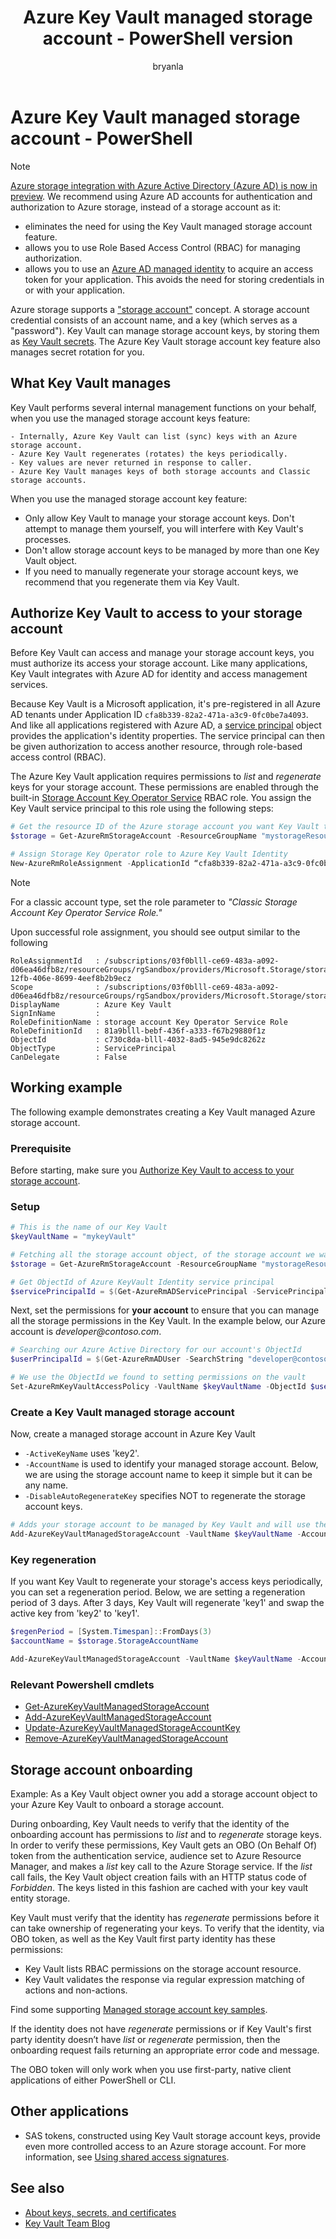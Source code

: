 ﻿---
ms.assetid:
title: Azure Key Vault managed storage account - PowerShell version
description: The managed storage account feature provides a seemless integration, between Azure Key Vault and an Azure storage account.
ms.topic: conceptual
services: key-vault
ms.service: key-vault
author: bryanla
ms.author: bryanla
manager: mbaldwin
ms.date: 11/16/2018
---
# Azure Key Vault managed storage account - PowerShell

> [!NOTE]
> [Azure storage integration with Azure Active Directory (Azure AD) is now in preview](https://docs.microsoft.com/azure/storage/common/storage-auth-aad). We recommend using Azure AD accounts for authentication and authorization to Azure storage, instead of a storage account as it:
>
> - eliminates the need for using the Key Vault managed storage account feature.
> - allows you to use Role Based Access Control (RBAC) for managing authorization. 
> - allows you to use an [Azure AD managed identity](/azure/active-directory/managed-identities-azure-resources/) to acquire an access token for your application. This avoids the need for storing credentials in or with your application. 

Azure storage supports a ["storage account"](/azure/storage/storage-create-storage-account) concept. A storage account credential consists of an account name, and a key (which serves as a "password"). Key Vault can manage storage account keys, by storing them as [Key Vault secrets](/azure/key-vault/about-keys-secrets-and-certificates#key-vault-secrets). The Azure Key Vault storage account key feature also manages secret rotation for you. 

## What Key Vault manages

Key Vault performs several internal management functions on your behalf, when you use the managed storage account keys feature:

    - Internally, Azure Key Vault can list (sync) keys with an Azure storage account.
    - Azure Key Vault regenerates (rotates) the keys periodically.
    - Key values are never returned in response to caller.
    - Azure Key Vault manages keys of both storage accounts and Classic storage accounts.

When you use the managed storage account key feature:

- Only allow Key Vault to manage your storage account keys. Don't attempt to manage them yourself, you will interfere with Key Vault's processes.
- Don't allow storage account keys to be managed by more than one Key Vault object.
- If you need to manually regenerate your storage account keys, we recommend that you regenerate them via Key Vault.

## Authorize Key Vault to access to your storage account

Before Key Vault can access and manage your storage account keys, you must authorize its access your storage account.  Like many applications, Key Vault integrates with Azure AD for identity and access management services. 

Because Key Vault is a Microsoft application, it's pre-registered in all Azure AD tenants under Application ID `cfa8b339-82a2-471a-a3c9-0fc0be7a4093`. And like all applications registered with Azure AD, a [service principal](/azure/active-directory/develop/app-objects-and-service-principals) object provides the application's identity properties. The service principal can then be given authorization to access another resource, through role-based access control (RBAC).  

The Azure Key Vault application requires permissions to *list* and *regenerate* keys for your storage account. These permissions are enabled through the built-in [Storage Account Key Operator Service](/azure/role-based-access-control/built-in-roles#storage-account-key-operator-service-role) RBAC role. You assign the Key Vault service principal to this role using the following steps:

```powershell
# Get the resource ID of the Azure storage account you want Key Vault to manage
$storage = Get-AzureRmStorageAccount -ResourceGroupName "mystorageResourceGroup" -StorageAccountName "mystorage"

# Assign Storage Key Operator role to Azure Key Vault Identity
New-AzureRmRoleAssignment -ApplicationId “cfa8b339-82a2-471a-a3c9-0fc0be7a4093” -RoleDefinitionName 'Storage Account Key Operator Service Role' -Scope $storage.Id
```

> [!NOTE]
> For a classic account type, set the role parameter to *"Classic Storage Account Key Operator Service Role."*

Upon successful role assignment, you should see output similar to the following

```console
RoleAssignmentId   : /subscriptions/03f0blll-ce69-483a-a092-d06ea46dfb8z/resourceGroups/rgSandbox/providers/Microsoft.Storage/storageAccounts/sabltest/providers/Microsoft.Authorization/roleAssignments/189cblll-12fb-406e-8699-4eef8b2b9ecz
Scope              : /subscriptions/03f0blll-ce69-483a-a092-d06ea46dfb8z/resourceGroups/rgSandbox/providers/Microsoft.Storage/storageAccounts/sabltest
DisplayName        : Azure Key Vault
SignInName         :
RoleDefinitionName : storage account Key Operator Service Role
RoleDefinitionId   : 81a9blll-bebf-436f-a333-f67b29880f1z
ObjectId           : c730c8da-blll-4032-8ad5-945e9dc8262z
ObjectType         : ServicePrincipal
CanDelegate        : False
```

## Working example

The following example demonstrates creating a Key Vault managed Azure storage account.

### Prerequisite

Before starting, make sure you [Authorize Key Vault to access to your storage account](#authorize-key-vault-to-access-to-your-storage-account).

### Setup

```powershell
# This is the name of our Key Vault
$keyVaultName = "mykeyVault"

# Fetching all the storage account object, of the storage account we want to manage with KeyVault
$storage = Get-AzureRmStorageAccount -ResourceGroupName "mystorageResourceGroup" -StorageAccountName "mystorage"

# Get ObjectId of Azure KeyVault Identity service principal
$servicePrincipalId = $(Get-AzureRmADServicePrincipal -ServicePrincipalName cfa8b339-82a2-471a-a3c9-0fc0be7a4093).Id
```

Next, set the permissions for **your account** to ensure that you can manage all the storage permissions in the Key Vault. In the example below, our Azure account is _developer@contoso.com_.

```powershell
# Searching our Azure Active Directory for our account's ObjectId
$userPrincipalId = $(Get-AzureRmADUser -SearchString "developer@contoso.com").Id

# We use the ObjectId we found to setting permissions on the vault
Set-AzureRmKeyVaultAccessPolicy -VaultName $keyVaultName -ObjectId $userPrincipalId -PermissionsToStorage all
```

### Create a Key Vault managed storage account

Now, create a managed storage account in Azure Key Vault 
- `-ActiveKeyName` uses 'key2'.
- `-AccountName` is used to identify your managed storage account. Below, we are using the storage account name to keep it simple but it can be any name.
- `-DisableAutoRegenerateKey` specifies NOT to regenerate the storage account keys.

```powershell
# Adds your storage account to be managed by Key Vault and will use the access key, key2
Add-AzureKeyVaultManagedStorageAccount -VaultName $keyVaultName -AccountName $storage.StorageAccountName -AccountResourceId $storage.Id -ActiveKeyName key2 -DisableAutoRegenerateKey
```

### Key regeneration

If you want Key Vault to regenerate your storage's access keys periodically, you can set a regeneration period. Below, we are setting a regeneration period of 3 days. After 3 days, Key Vault will regenerate 'key1' and swap the active key from 'key2' to 'key1'.

```powershell
$regenPeriod = [System.Timespan]::FromDays(3)
$accountName = $storage.StorageAccountName

Add-AzureKeyVaultManagedStorageAccount -VaultName $keyVaultName -AccountName $accountName -AccountResourceId $storage.Id -ActiveKeyName key2 -RegenerationPeriod $regenPeriod
```

### Relevant Powershell cmdlets

- [Get-AzureKeyVaultManagedStorageAccount](https://docs.microsoft.com/powershell/module/azurerm.keyvault/get-azurekeyvaultmanagedstorageaccount)
- [Add-AzureKeyVaultManagedStorageAccount](https://docs.microsoft.com/powershell/module/AzureRM.KeyVault/Add-AzureKeyVaultManagedStorageAccount)
- [Update-AzureKeyVaultManagedStorageAccountKey](https://docs.microsoft.com/powershell/module/AzureRM.KeyVault/Update-AzureKeyVaultManagedStorageAccountKey)
- [Remove-AzureKeyVaultManagedStorageAccount](https://docs.microsoft.com/powershell/module/azurerm.keyvault/remove-azurekeyvaultmanagedstorageaccount)

## Storage account onboarding

Example: As a Key Vault object owner you add a storage account object to your Azure Key Vault to onboard a storage account.

During onboarding, Key Vault needs to verify that the identity of the onboarding account has permissions to *list* and to *regenerate* storage keys. In order to verify these permissions, Key Vault gets an OBO (On Behalf Of) token from the authentication service, audience set to Azure Resource Manager, and makes a *list* key call to the Azure Storage service. If the *list* call fails, the Key Vault object creation fails with an HTTP status code of *Forbidden*. The keys listed in this fashion are cached with your key vault entity storage.

Key Vault must verify that the identity has *regenerate* permissions before it can take ownership of regenerating your keys. To verify that the identity, via OBO token, as well as the Key Vault first party identity has these permissions:

- Key Vault lists RBAC permissions on the storage account resource.
- Key Vault validates the response via regular expression matching of actions and non-actions.

Find some supporting [Managed storage account key samples](https://github.com/Azure-Samples?utf8=%E2%9C%93&q=key+vault+storage&type=&language=).

If the identity does not have *regenerate* permissions or if Key Vault's first party identity doesn’t have *list* or *regenerate* permission, then the onboarding request fails returning an appropriate error code and message.

The OBO token will only work when you use first-party, native client applications of either PowerShell or CLI.

## Other applications

- SAS tokens, constructed using Key Vault storage account keys, provide even more controlled access to an Azure storage account. For more information, see [Using shared access signatures](https://docs.microsoft.com/azure/storage/storage-dotnet-shared-access-signature-part-1).

## See also

- [About keys, secrets, and certificates](https://docs.microsoft.com/rest/api/keyvault/)
- [Key Vault Team Blog](https://blogs.technet.microsoft.com/kv/)

